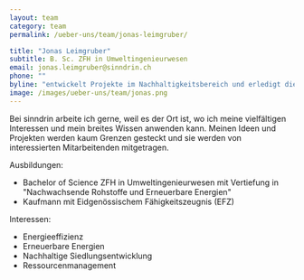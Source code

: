 ```yaml
---
layout: team
category: team
permalink: /ueber-uns/team/jonas-leimgruber/

title: "Jonas Leimgruber"
subtitle: B. Sc. ZFH in Umweltingenieurwesen
email: jonas.leimgruber@sinndrin.ch
phone: ""
byline: "entwickelt Projekte im Nachhaltigkeitsbereich und erledigt die Buchhaltung. Energieeffizienz und Erneuerbare Energien sind ihm besonders wichtig. Er jongliert gerne mit Zahlen und erfreut sich an quantifizierbarem Nutzen."
image: /images/ueber-uns/team/jonas.png
---
```

Bei sinndrin arbeite ich gerne, weil es der Ort ist, wo ich meine vielfältigen Interessen und mein breites Wissen anwenden kann. Meinen Ideen und Projekten werden kaum Grenzen gesteckt und sie werden von interessierten Mitarbeitenden mitgetragen.

Ausbildungen:

- Bachelor of Science ZFH in Umweltingenieurwesen mit Vertiefung in "Nachwachsende Rohstoffe und Erneuerbare Energien"
- Kaufmann mit Eidgenössischem Fähigkeitszeugnis (EFZ) 

Interessen:

- Energieeffizienz
- Erneuerbare Energien
- Nachhaltige Siedlungsentwicklung
- Ressourcenmanagement

